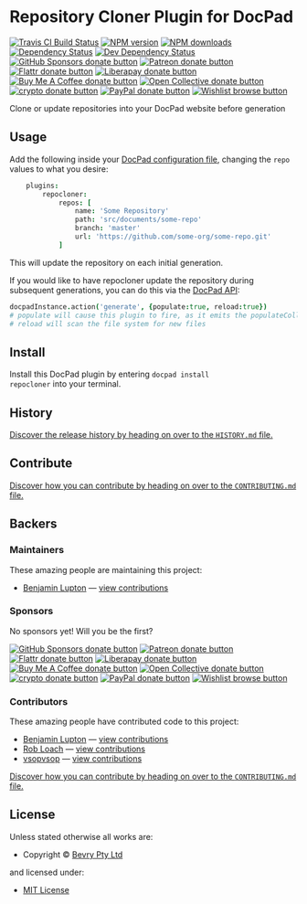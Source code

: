 <!-- TITLE/ -->

<h1>Repository Cloner Plugin for DocPad</h1>

<!-- /TITLE -->


<!-- BADGES/ -->

<span class="badge-travisci"><a href="http://travis-ci.com/docpad/docpad-plugin-repocloner" title="Check this project's build status on TravisCI"><img src="https://img.shields.io/travis/com/docpad/docpad-plugin-repocloner/master.svg" alt="Travis CI Build Status" /></a></span>
<span class="badge-npmversion"><a href="https://npmjs.org/package/docpad-plugin-repocloner" title="View this project on NPM"><img src="https://img.shields.io/npm/v/docpad-plugin-repocloner.svg" alt="NPM version" /></a></span>
<span class="badge-npmdownloads"><a href="https://npmjs.org/package/docpad-plugin-repocloner" title="View this project on NPM"><img src="https://img.shields.io/npm/dm/docpad-plugin-repocloner.svg" alt="NPM downloads" /></a></span>
<span class="badge-daviddm"><a href="https://david-dm.org/docpad/docpad-plugin-repocloner" title="View the status of this project's dependencies on DavidDM"><img src="https://img.shields.io/david/docpad/docpad-plugin-repocloner.svg" alt="Dependency Status" /></a></span>
<span class="badge-daviddmdev"><a href="https://david-dm.org/docpad/docpad-plugin-repocloner#info=devDependencies" title="View the status of this project's development dependencies on DavidDM"><img src="https://img.shields.io/david/dev/docpad/docpad-plugin-repocloner.svg" alt="Dev Dependency Status" /></a></span>
<br class="badge-separator" />
<span class="badge-githubsponsors"><a href="https://github.com/sponsors/balupton" title="Donate to this project using GitHub Sponsors"><img src="https://img.shields.io/badge/github-donate-yellow.svg" alt="GitHub Sponsors donate button" /></a></span>
<span class="badge-patreon"><a href="https://patreon.com/bevry" title="Donate to this project using Patreon"><img src="https://img.shields.io/badge/patreon-donate-yellow.svg" alt="Patreon donate button" /></a></span>
<span class="badge-flattr"><a href="https://flattr.com/profile/balupton" title="Donate to this project using Flattr"><img src="https://img.shields.io/badge/flattr-donate-yellow.svg" alt="Flattr donate button" /></a></span>
<span class="badge-liberapay"><a href="https://liberapay.com/bevry" title="Donate to this project using Liberapay"><img src="https://img.shields.io/badge/liberapay-donate-yellow.svg" alt="Liberapay donate button" /></a></span>
<span class="badge-buymeacoffee"><a href="https://buymeacoffee.com/balupton" title="Donate to this project using Buy Me A Coffee"><img src="https://img.shields.io/badge/buy%20me%20a%20coffee-donate-yellow.svg" alt="Buy Me A Coffee donate button" /></a></span>
<span class="badge-opencollective"><a href="https://opencollective.com/bevry" title="Donate to this project using Open Collective"><img src="https://img.shields.io/badge/open%20collective-donate-yellow.svg" alt="Open Collective donate button" /></a></span>
<span class="badge-crypto"><a href="https://bevry.me/crypto" title="Donate to this project using Cryptocurrency"><img src="https://img.shields.io/badge/crypto-donate-yellow.svg" alt="crypto donate button" /></a></span>
<span class="badge-paypal"><a href="https://bevry.me/paypal" title="Donate to this project using Paypal"><img src="https://img.shields.io/badge/paypal-donate-yellow.svg" alt="PayPal donate button" /></a></span>
<span class="badge-wishlist"><a href="https://bevry.me/wishlist" title="Buy an item on our wishlist for us"><img src="https://img.shields.io/badge/wishlist-donate-yellow.svg" alt="Wishlist browse button" /></a></span>

<!-- /BADGES -->


<!-- DESCRIPTION/ -->

Clone or update repositories into your DocPad website before generation

<!-- /DESCRIPTION -->


## Usage

Add the following inside your [DocPad configuration file](http://docpad.org/docs/config), changing the `repo` values to what you desire:

``` coffee
	plugins:
		repocloner:
			repos: [
				name: 'Some Repository'
				path: 'src/documents/some-repo'
				branch: 'master'
				url: 'https://github.com/some-org/some-repo.git'
			]
```

This will update the repository on each initial generation.

If you would like to have repocloner update the repository during subsequent generations, you can do this via the [DocPad API](http://docpad.org/docs/api):

``` coffee
docpadInstance.action('generate', {populate:true, reload:true})
# populate will cause this plugin to fire, as it emits the populateCollections events
# reload will scan the file system for new files
```

<!-- INSTALL/ -->

<h2>Install</h2>

Install this DocPad plugin by entering <code>docpad install repocloner</code> into your terminal.

<!-- /INSTALL -->


<!-- HISTORY/ -->

<h2>History</h2>

<a href="https://github.com/docpad/docpad-plugin-repocloner/blob/master/HISTORY.md#files">Discover the release history by heading on over to the <code>HISTORY.md</code> file.</a>

<!-- /HISTORY -->


<!-- CONTRIBUTE/ -->

<h2>Contribute</h2>

<a href="https://github.com/docpad/docpad-plugin-repocloner/blob/master/CONTRIBUTING.md#files">Discover how you can contribute by heading on over to the <code>CONTRIBUTING.md</code> file.</a>

<!-- /CONTRIBUTE -->


<!-- BACKERS/ -->

<h2>Backers</h2>

<h3>Maintainers</h3>

These amazing people are maintaining this project:

<ul><li><a href="https://github.com/balupton">Benjamin Lupton</a> — <a href="https://github.com/docpad/docpad-plugin-repocloner/commits?author=balupton" title="View the GitHub contributions of Benjamin Lupton on repository docpad/docpad-plugin-repocloner">view contributions</a></li></ul>

<h3>Sponsors</h3>

No sponsors yet! Will you be the first?

<span class="badge-githubsponsors"><a href="https://github.com/sponsors/balupton" title="Donate to this project using GitHub Sponsors"><img src="https://img.shields.io/badge/github-donate-yellow.svg" alt="GitHub Sponsors donate button" /></a></span>
<span class="badge-patreon"><a href="https://patreon.com/bevry" title="Donate to this project using Patreon"><img src="https://img.shields.io/badge/patreon-donate-yellow.svg" alt="Patreon donate button" /></a></span>
<span class="badge-flattr"><a href="https://flattr.com/profile/balupton" title="Donate to this project using Flattr"><img src="https://img.shields.io/badge/flattr-donate-yellow.svg" alt="Flattr donate button" /></a></span>
<span class="badge-liberapay"><a href="https://liberapay.com/bevry" title="Donate to this project using Liberapay"><img src="https://img.shields.io/badge/liberapay-donate-yellow.svg" alt="Liberapay donate button" /></a></span>
<span class="badge-buymeacoffee"><a href="https://buymeacoffee.com/balupton" title="Donate to this project using Buy Me A Coffee"><img src="https://img.shields.io/badge/buy%20me%20a%20coffee-donate-yellow.svg" alt="Buy Me A Coffee donate button" /></a></span>
<span class="badge-opencollective"><a href="https://opencollective.com/bevry" title="Donate to this project using Open Collective"><img src="https://img.shields.io/badge/open%20collective-donate-yellow.svg" alt="Open Collective donate button" /></a></span>
<span class="badge-crypto"><a href="https://bevry.me/crypto" title="Donate to this project using Cryptocurrency"><img src="https://img.shields.io/badge/crypto-donate-yellow.svg" alt="crypto donate button" /></a></span>
<span class="badge-paypal"><a href="https://bevry.me/paypal" title="Donate to this project using Paypal"><img src="https://img.shields.io/badge/paypal-donate-yellow.svg" alt="PayPal donate button" /></a></span>
<span class="badge-wishlist"><a href="https://bevry.me/wishlist" title="Buy an item on our wishlist for us"><img src="https://img.shields.io/badge/wishlist-donate-yellow.svg" alt="Wishlist browse button" /></a></span>

<h3>Contributors</h3>

These amazing people have contributed code to this project:

<ul><li><a href="https://github.com/balupton">Benjamin Lupton</a> — <a href="https://github.com/docpad/docpad-plugin-repocloner/commits?author=balupton" title="View the GitHub contributions of Benjamin Lupton on repository docpad/docpad-plugin-repocloner">view contributions</a></li>
<li><a href="https://github.com/RobLoach">Rob Loach</a> — <a href="https://github.com/docpad/docpad-plugin-repocloner/commits?author=RobLoach" title="View the GitHub contributions of Rob Loach on repository docpad/docpad-plugin-repocloner">view contributions</a></li>
<li><a href="https://github.com/vsopvsop">vsopvsop</a> — <a href="https://github.com/docpad/docpad-plugin-repocloner/commits?author=vsopvsop" title="View the GitHub contributions of vsopvsop on repository docpad/docpad-plugin-repocloner">view contributions</a></li></ul>

<a href="https://github.com/docpad/docpad-plugin-repocloner/blob/master/CONTRIBUTING.md#files">Discover how you can contribute by heading on over to the <code>CONTRIBUTING.md</code> file.</a>

<!-- /BACKERS -->


<!-- LICENSE/ -->

<h2>License</h2>

Unless stated otherwise all works are:

<ul><li>Copyright &copy; <a href="http://bevry.me">Bevry Pty Ltd</a></li></ul>

and licensed under:

<ul><li><a href="http://spdx.org/licenses/MIT.html">MIT License</a></li></ul>

<!-- /LICENSE -->
